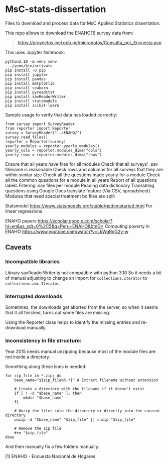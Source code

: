 # MsC-stats-dissertation

Files to download and process data for MsC Applied Statistics dissertation.

This repo allows to download the ENAHO[1] survey data from:

> https://proyectos.inei.gob.pe/microdatos/Consulta_por_Encuesta.asp


This uses Jupyter Notebook:

```
python3.10 -m venv venv 
. ./venv/bin/activate
pip install -U pip
pip install jupyter
pip install pandas
pip install matplotlib
pip install seaborn
pip install pyreadstat
pip install savReaderWriter
pip install statsmodels
pip install scikit-learn

```

Sample usage to verify that data has loaded correctly:
```
from survey import SurveyReader
from reporter import Reporter
survey = SurveyReader("../ENAHO/")
survey.read_files()
reporter = Reporter(survey)
yearly_modules = reporter.yearly_modules()
yearly_cols = reporter.modules_dims("cols")
yearly_rows = reporter.modules_dims("rows")
```

Ensure that all years have files for all modules
Check that all surveys' .sav filename is reasonable
Check rows and columns for all surveys that they are within similar size
Check all the questions made yearly for a module
Check all the common questions for a module in all years
Report of all questions labels
Filtering .sav files per module
Reading data dictionary
Translating questions using Google Docs translate feature (Via CSV, spreadsheet)
Modules that need special treatment bc files are split


Statsmodel
https://www.statsmodels.org/stable/gettingstarted.html
For linear regressions

ENAHO papers
https://scholar.google.com/scholar?hl=en&as_sdt=0%2C5&q=Peru+ENAHO&btnG=
Computing poverty in ENAHO
https://www.youtube.com/watch?v=LkWgRqG2y-w

## Caveats

### Incompatible libraries

Library savReaderWriter is not compatible with python 3.10
So it needs a bit of manual adjusting to change an import
for `collections.Iterator` to `collections.abc.Iterator`.

### Interrupted downloads

Sometimes, the downloads get aborted from the server, so when
it seems that it all finished, turns out some files are missing.

Using the Reporter class helps to identify the missing entries and
re-download manually.


### Inconsistency in file structure:

Year 2015 needs manual unzipping because most of the module
files are not inside a directory.

Something along these lines is needed:

```
for zip_file in *.zip; do
    base_name="${zip_file%%.*}" # Extract filename without extension

    # Create a directory with the filename if it doesn't exist
    if [ ! -d "$base_name" ]; then
        mkdir "$base_name"
    fi

    # Unzip the files into the directory or directly into the current directory
    unzip -d "$base_name" "$zip_file" || unzip "$zip_file"

    # Remove the zip file
    #rm "$zip_file"
done
```

And then manually fix a few folders manually.


[1] ENAHO - Encuesta Nacional de Hogares

